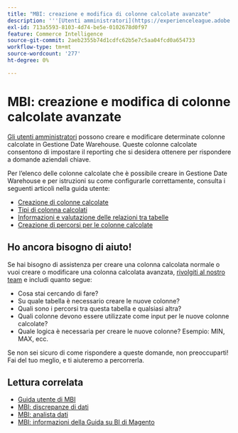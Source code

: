```yaml
---
title: "MBI: creazione e modifica di colonne calcolate avanzate"
description: '''[Utenti amministratori](https://experienceleague.adobe.com/en/docs/commerce-business-intelligence/mbi/administrator/user-mgmt/user-management) hanno la possibilità di creare e modificare alcune colonne calcolate in Gestione Date Warehouse. Queste colonne calcolate consentono di impostare il reporting che si desidera ottenere per rispondere a domande aziendali chiave.'
exl-id: 713a5593-8103-4d74-be5e-0102678d0f97
feature: Commerce Intelligence
source-git-commit: 2aeb2355b74d1cdfc62b5e7c5aa04fcd0a654733
workflow-type: tm+mt
source-wordcount: '277'
ht-degree: 0%

---
```


# MBI: creazione e modifica di colonne calcolate avanzate

[Gli utenti amministratori](https://experienceleague.adobe.com/en/docs/commerce-business-intelligence/mbi/administrator/user-mgmt/user-management) possono creare e modificare determinate colonne calcolate in Gestione Date Warehouse. Queste colonne calcolate consentono di impostare il reporting che si desidera ottenere per rispondere a domande aziendali chiave.

Per l’elenco delle colonne calcolate che è possibile creare in Gestione Date Warehouse e per istruzioni su come configurarle correttamente, consulta i seguenti articoli nella guida utente:

* [Creazione di colonne calcolate](https://experienceleague.adobe.com/en/docs/commerce-business-intelligence/mbi/analyze/warehouse-manager/creating-calculated-columns)
* [Tipi di colonna calcolati](https://experienceleague.adobe.com/en/docs/commerce-business-intelligence/mbi/analyze/warehouse-manager/calc-column-types)
* [Informazioni e valutazione delle relazioni tra tabelle](https://experienceleague.adobe.com/en/docs/commerce-business-intelligence/mbi/analyze/warehouse-manager/table-relationships)
* [Creazione di percorsi per le colonne calcolate](https://experienceleague.adobe.com/en/docs/commerce-business-intelligence/mbi/analyze/warehouse-manager/create-paths-calc-columns)

## Ho ancora bisogno di aiuto!

Se hai bisogno di assistenza per creare una colonna calcolata normale o vuoi creare o modificare una colonna calcolata avanzata, [rivolgiti al nostro team](/help/help-center-guide/help-center/magento-help-center-user-guide.md#submit-ticket) e includi quanto segue:

* Cosa stai cercando di fare?
* Su quale tabella è necessario creare le nuove colonne?
* Quali sono i percorsi tra questa tabella e qualsiasi altra?
* Quali colonne devono essere utilizzate come input per le nuove colonne calcolate?
* Quale logica è necessaria per creare le nuove colonne? Esempio: MIN, MAX, ecc.

Se non sei sicuro di come rispondere a queste domande, non preoccuparti! Fai del tuo meglio, e ti aiuteremo a percorrerla.

## Lettura correlata

* [Guida utente di MBI](https://experienceleague.adobe.com/en/docs/commerce-business-intelligence/mbi/guide-overview)
* [MBI: discrepanze di dati](/help/troubleshooting/miscellaneous/mbi-data-discrepancies.md)
* [MBI: analista dati](https://experienceleague.adobe.com/en/docs/commerce-business-intelligence/mbi/analyze/data-analyst)
* [MBI: informazioni della Guida su BI di Magento](https://experienceleague.adobe.com/en/docs/commerce-business-intelligence/mbi/start/sign-in)
